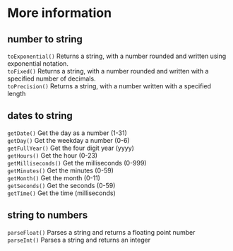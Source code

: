 # More information
## number to string
```toExponential()```	Returns a string, with a number rounded and written using exponential notation.\
```toFixed()```	    Returns a string, with a number rounded and written with a specified number of decimals.\
```toPrecision()```	Returns a string, with a number written with a specified length

## dates to string
```getDate()```	Get the day as a number (1-31)\
```getDay()```	Get the weekday a number (0-6)\
```getFullYear()```	Get the four digit year (yyyy)\
```getHours()```	Get the hour (0-23)\
```getMilliseconds()```	Get the milliseconds (0-999)\
```getMinutes()```	Get the minutes (0-59)\
```getMonth()```	Get the month (0-11)\
```getSeconds()```	Get the seconds (0-59)\
```getTime()```	Get the time (milliseconds)

## string to numbers
```parseFloat()```	Parses a string and returns a floating point number\
```parseInt()```	Parses a string and returns an integer
